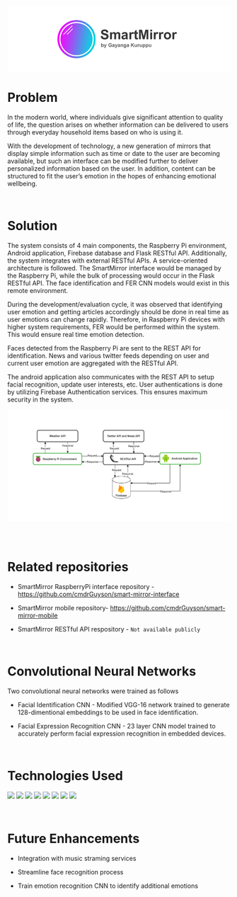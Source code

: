 

<img src="logo.png" align="center" width="800">


# Problem
In the modern world, where individuals give significant attention to
quality of life, the question arises on whether information can be delivered to users through
everyday household items based on who is using it.

With the development of technology, a new generation of mirrors that display simple information such as time or date to the user are becoming available, but such an interface can be modified further to deliver personalized information based on the user. In addition, content can be structured to fit the user’s emotion in the hopes of enhancing emotional wellbeing.

<br />

# Solution
The system consists of 4 main components, the Raspberry Pi environment, Android
application, Firebase database and Flask RESTful API. Additionally, the system
integrates with external RESTful APIs. A service-oriented architecture is followed.
The SmartMirror interface would be managed by the Raspberry Pi, while the bulk of
processing would occur in the Flask RESTful API. The face identification and FER CNN
models would exist in this remote environment.

During the development/evaluation cycle, it was observed that identifying user emotion and
getting articles accordingly should be done in real time as user emotions can change rapidly.
Therefore, in Raspberry Pi devices with higher system requirements, FER would be
performed within the system. This would ensure real time emotion detection.

Faces detected from the Raspberry Pi are sent to the REST API for identification. News and various twitter feeds depending on user and current user emotion
are aggregated with the RESTful API.

The android application also communicates with the REST API to setup facial
recognition, update user interests, etc.
User authentications is done by utilizing Firebase Authentication services. This ensures maximum security in the system.

<img src="flow.png" align="center">

<br /><br />

# Related repositories

- SmartMirror RaspberryPi interface repository - https://github.com/cmdrGuyson/smart-mirror-interface
  
- SmartMirror mobile repository- https://github.com/cmdrGuyson/smart-mirror-mobile

- SmartMirror RESTful API respository - `Not available publicly`

<br />

# Convolutional Neural Networks
Two convolutional neural networks were trained as follows

- Facial Identification CNN - Modified VGG-16 network trained to generate 128-dimentional embeddings to be used in face identification.

- Facial Expression Recognition CNN - 23 layer CNN model trained to accurately perform facial expression recognition in embedded devices.

<br />

# Technologies Used
<p float="left">
<img src="https://img.shields.io/badge/Python-FFD43B?style=for-the-badge&logo=python&logoColor=darkgreen" /> 
<img src="https://img.shields.io/badge/TensorFlow-FF6F00?style=for-the-badge&logo=TensorFlow&logoColor=white" />
<img src="https://img.shields.io/badge/Keras-D00000?style=for-the-badge&logo=Keras&logoColor=white" />
<img src="https://img.shields.io/badge/Flask-000000?style=for-the-badge&logo=flask&logoColor=white" />
<img src="https://img.shields.io/badge/firebase-ffca28?style=for-the-badge&logo=firebase&logoColor=black"/>
<img src="https://img.shields.io/badge/RASPBERRY%20PI-C51A4A.svg?&style=for-the-badge&logo=raspberry%20pi&logoColor=white" /> 
<img src="https://img.shields.io/badge/Java-ED8B00?style=for-the-badge&logo=java&logoColor=white" />
<img src="https://img.shields.io/badge/Android-3DDC84?style=for-the-badge&logo=android&logoColor=white" />

</p>

<br />

# Future Enhancements

- Integration with music straming services

- Streamline face recognition process

- Train emotion recognition CNN to identify additional emotions
